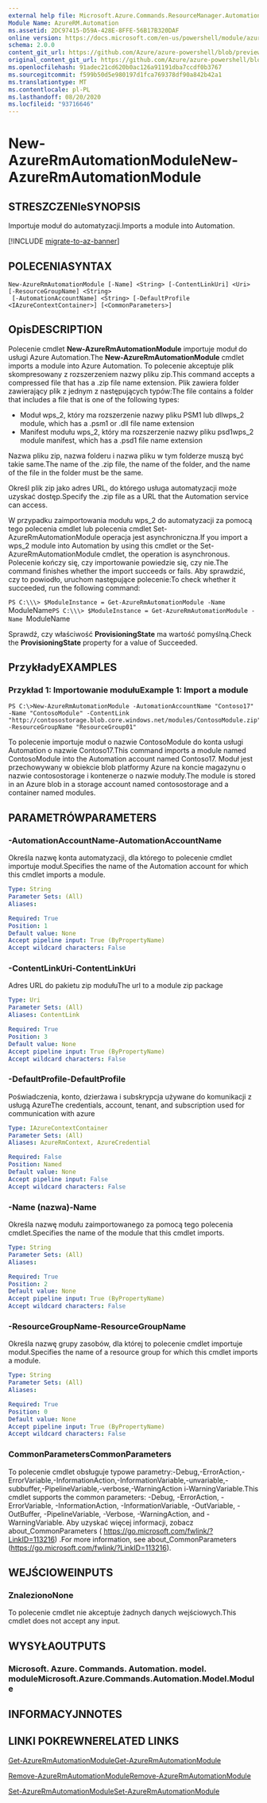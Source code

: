 ```yaml
---
external help file: Microsoft.Azure.Commands.ResourceManager.Automation.dll-Help.xml
Module Name: AzureRM.Automation
ms.assetid: 2DC97415-D59A-428E-8FFE-56B17B320DAF
online version: https://docs.microsoft.com/en-us/powershell/module/azurerm.automation/new-azurermautomationmodule
schema: 2.0.0
content_git_url: https://github.com/Azure/azure-powershell/blob/preview/src/ResourceManager/Automation/Commands.Automation/help/New-AzureRmAutomationModule.md
original_content_git_url: https://github.com/Azure/azure-powershell/blob/preview/src/ResourceManager/Automation/Commands.Automation/help/New-AzureRmAutomationModule.md
ms.openlocfilehash: 91adec21cd620b0ac126a91191dba7ccdf0b3767
ms.sourcegitcommit: f599b50d5e980197d1fca769378df90a842b42a1
ms.translationtype: MT
ms.contentlocale: pl-PL
ms.lasthandoff: 08/20/2020
ms.locfileid: "93716646"
---
```

# <span data-ttu-id="f8908-101">New-AzureRmAutomationModule</span><span class="sxs-lookup"><span data-stu-id="f8908-101">New-AzureRmAutomationModule</span></span>

## <span data-ttu-id="f8908-102">STRESZCZENIe</span><span class="sxs-lookup"><span data-stu-id="f8908-102">SYNOPSIS</span></span>
<span data-ttu-id="f8908-103">Importuje moduł do automatyzacji.</span><span class="sxs-lookup"><span data-stu-id="f8908-103">Imports a module into Automation.</span></span>

[!INCLUDE [migrate-to-az-banner](../../includes/migrate-to-az-banner.md)]

## <span data-ttu-id="f8908-104">POLECENIA</span><span class="sxs-lookup"><span data-stu-id="f8908-104">SYNTAX</span></span>

```
New-AzureRmAutomationModule [-Name] <String> [-ContentLinkUri] <Uri> [-ResourceGroupName] <String>
 [-AutomationAccountName] <String> [-DefaultProfile <IAzureContextContainer>] [<CommonParameters>]
```

## <span data-ttu-id="f8908-105">Opis</span><span class="sxs-lookup"><span data-stu-id="f8908-105">DESCRIPTION</span></span>
<span data-ttu-id="f8908-106">Polecenie cmdlet **New-AzureRmAutomationModule** importuje moduł do usługi Azure Automation.</span><span class="sxs-lookup"><span data-stu-id="f8908-106">The **New-AzureRmAutomationModule** cmdlet imports a module into Azure Automation.</span></span>
<span data-ttu-id="f8908-107">To polecenie akceptuje plik skompresowany z rozszerzeniem nazwy pliku zip.</span><span class="sxs-lookup"><span data-stu-id="f8908-107">This command accepts a compressed file that has a .zip file name extension.</span></span>
<span data-ttu-id="f8908-108">Plik zawiera folder zawierający plik z jednym z następujących typów:</span><span class="sxs-lookup"><span data-stu-id="f8908-108">The file contains a folder that includes a file that is one of the following types:</span></span> 

- <span data-ttu-id="f8908-109">Moduł wps_2, który ma rozszerzenie nazwy pliku PSM1 lub dll</span><span class="sxs-lookup"><span data-stu-id="f8908-109">wps_2 module, which has a .psm1 or .dll file name extension</span></span> 
- <span data-ttu-id="f8908-110">Manifest modułu wps_2, który ma rozszerzenie nazwy pliku psd1</span><span class="sxs-lookup"><span data-stu-id="f8908-110">wps_2 module manifest, which has a .psd1 file name extension</span></span>

<span data-ttu-id="f8908-111">Nazwa pliku zip, nazwa folderu i nazwa pliku w tym folderze muszą być takie same.</span><span class="sxs-lookup"><span data-stu-id="f8908-111">The name of the .zip file, the name of the folder, and the name of the file in the folder must be the same.</span></span>

<span data-ttu-id="f8908-112">Określ plik zip jako adres URL, do którego usługa automatyzacji może uzyskać dostęp.</span><span class="sxs-lookup"><span data-stu-id="f8908-112">Specify the .zip file as a URL that the Automation service can access.</span></span>

<span data-ttu-id="f8908-113">W przypadku zaimportowania modułu wps_2 do automatyzacji za pomocą tego polecenia cmdlet lub polecenia cmdlet Set-AzureRmAutomationModule operacja jest asynchroniczna.</span><span class="sxs-lookup"><span data-stu-id="f8908-113">If you import a wps_2 module into Automation by using this cmdlet or the Set-AzureRmAutomationModule cmdlet, the operation is asynchronous.</span></span>
<span data-ttu-id="f8908-114">Polecenie kończy się, czy importowanie powiedzie się, czy nie.</span><span class="sxs-lookup"><span data-stu-id="f8908-114">The command finishes whether the import succeeds or fails.</span></span>
<span data-ttu-id="f8908-115">Aby sprawdzić, czy to powiodło, uruchom następujące polecenie:</span><span class="sxs-lookup"><span data-stu-id="f8908-115">To check whether it succeeded, run the following command:</span></span>

<span data-ttu-id="f8908-116">`PS C:\\\> $ModuleInstance = Get-AzureRmAutomationModule -Name `ModuleName</span><span class="sxs-lookup"><span data-stu-id="f8908-116">`PS C:\\\> $ModuleInstance = Get-AzureRmAutomationModule -Name `ModuleName</span></span>

<span data-ttu-id="f8908-117">Sprawdź, czy właściwość **ProvisioningState** ma wartość pomyślną.</span><span class="sxs-lookup"><span data-stu-id="f8908-117">Check the **ProvisioningState** property for a value of Succeeded.</span></span>

## <span data-ttu-id="f8908-118">Przykłady</span><span class="sxs-lookup"><span data-stu-id="f8908-118">EXAMPLES</span></span>

### <span data-ttu-id="f8908-119">Przykład 1: Importowanie modułu</span><span class="sxs-lookup"><span data-stu-id="f8908-119">Example 1: Import a module</span></span>
```
PS C:\>New-AzureRmAutomationModule -AutomationAccountName "Contoso17" -Name "ContosoModule" -ContentLink "http://contosostorage.blob.core.windows.net/modules/ContosoModule.zip" -ResourceGroupName "ResourceGroup01"
```

<span data-ttu-id="f8908-120">To polecenie importuje moduł o nazwie ContosoModule do konta usługi Automation o nazwie Contoso17.</span><span class="sxs-lookup"><span data-stu-id="f8908-120">This command imports a module named ContosoModule into the Automation account named Contoso17.</span></span>
<span data-ttu-id="f8908-121">Moduł jest przechowywany w obiekcie blob platformy Azure na koncie magazynu o nazwie contosostorage i kontenerze o nazwie moduły.</span><span class="sxs-lookup"><span data-stu-id="f8908-121">The module is stored in an Azure blob in a storage account named contosostorage and a container named modules.</span></span>

## <span data-ttu-id="f8908-122">PARAMETRÓW</span><span class="sxs-lookup"><span data-stu-id="f8908-122">PARAMETERS</span></span>

### <span data-ttu-id="f8908-123">-AutomationAccountName</span><span class="sxs-lookup"><span data-stu-id="f8908-123">-AutomationAccountName</span></span>
<span data-ttu-id="f8908-124">Określa nazwę konta automatyzacji, dla którego to polecenie cmdlet importuje moduł.</span><span class="sxs-lookup"><span data-stu-id="f8908-124">Specifies the name of the Automation account for which this cmdlet imports a module.</span></span>

```yaml
Type: String
Parameter Sets: (All)
Aliases: 

Required: True
Position: 1
Default value: None
Accept pipeline input: True (ByPropertyName)
Accept wildcard characters: False
```

### <span data-ttu-id="f8908-125">-ContentLinkUri</span><span class="sxs-lookup"><span data-stu-id="f8908-125">-ContentLinkUri</span></span>
<span data-ttu-id="f8908-126">Adres URL do pakietu zip modułu</span><span class="sxs-lookup"><span data-stu-id="f8908-126">The url to a module zip package</span></span>

```yaml
Type: Uri
Parameter Sets: (All)
Aliases: ContentLink

Required: True
Position: 3
Default value: None
Accept pipeline input: True (ByPropertyName)
Accept wildcard characters: False
```

### <span data-ttu-id="f8908-127">-DefaultProfile</span><span class="sxs-lookup"><span data-stu-id="f8908-127">-DefaultProfile</span></span>
<span data-ttu-id="f8908-128">Poświadczenia, konto, dzierżawa i subskrypcja używane do komunikacji z usługą Azure</span><span class="sxs-lookup"><span data-stu-id="f8908-128">The credentials, account, tenant, and subscription used for communication with azure</span></span>

```yaml
Type: IAzureContextContainer
Parameter Sets: (All)
Aliases: AzureRmContext, AzureCredential

Required: False
Position: Named
Default value: None
Accept pipeline input: False
Accept wildcard characters: False
```

### <span data-ttu-id="f8908-129">-Name (nazwa)</span><span class="sxs-lookup"><span data-stu-id="f8908-129">-Name</span></span>
<span data-ttu-id="f8908-130">Określa nazwę modułu zaimportowanego za pomocą tego polecenia cmdlet.</span><span class="sxs-lookup"><span data-stu-id="f8908-130">Specifies the name of the module that this cmdlet imports.</span></span>

```yaml
Type: String
Parameter Sets: (All)
Aliases: 

Required: True
Position: 2
Default value: None
Accept pipeline input: True (ByPropertyName)
Accept wildcard characters: False
```

### <span data-ttu-id="f8908-131">-ResourceGroupName</span><span class="sxs-lookup"><span data-stu-id="f8908-131">-ResourceGroupName</span></span>
<span data-ttu-id="f8908-132">Określa nazwę grupy zasobów, dla której to polecenie cmdlet importuje moduł.</span><span class="sxs-lookup"><span data-stu-id="f8908-132">Specifies the name of a resource group for which this cmdlet imports a module.</span></span>

```yaml
Type: String
Parameter Sets: (All)
Aliases: 

Required: True
Position: 0
Default value: None
Accept pipeline input: True (ByPropertyName)
Accept wildcard characters: False
```

### <span data-ttu-id="f8908-133">CommonParameters</span><span class="sxs-lookup"><span data-stu-id="f8908-133">CommonParameters</span></span>
<span data-ttu-id="f8908-134">To polecenie cmdlet obsługuje typowe parametry:-Debug,-ErrorAction,-ErrorVariable,-InformationAction,-InformationVariable,-unvariable,-subbuffer,-PipelineVariable,-verbose,-WarningAction i-WarningVariable.</span><span class="sxs-lookup"><span data-stu-id="f8908-134">This cmdlet supports the common parameters: -Debug, -ErrorAction, -ErrorVariable, -InformationAction, -InformationVariable, -OutVariable, -OutBuffer, -PipelineVariable, -Verbose, -WarningAction, and -WarningVariable.</span></span> <span data-ttu-id="f8908-135">Aby uzyskać więcej informacji, zobacz about_CommonParameters ( https://go.microsoft.com/fwlink/?LinkID=113216) .</span><span class="sxs-lookup"><span data-stu-id="f8908-135">For more information, see about_CommonParameters (https://go.microsoft.com/fwlink/?LinkID=113216).</span></span>

## <span data-ttu-id="f8908-136">WEJŚCIOWE</span><span class="sxs-lookup"><span data-stu-id="f8908-136">INPUTS</span></span>

### <span data-ttu-id="f8908-137">Znaleziono</span><span class="sxs-lookup"><span data-stu-id="f8908-137">None</span></span>
<span data-ttu-id="f8908-138">To polecenie cmdlet nie akceptuje żadnych danych wejściowych.</span><span class="sxs-lookup"><span data-stu-id="f8908-138">This cmdlet does not accept any input.</span></span>

## <span data-ttu-id="f8908-139">WYSYŁA</span><span class="sxs-lookup"><span data-stu-id="f8908-139">OUTPUTS</span></span>

### <span data-ttu-id="f8908-140">Microsoft. Azure. Commands. Automation. model. module</span><span class="sxs-lookup"><span data-stu-id="f8908-140">Microsoft.Azure.Commands.Automation.Model.Module</span></span>

## <span data-ttu-id="f8908-141">INFORMACYJN</span><span class="sxs-lookup"><span data-stu-id="f8908-141">NOTES</span></span>

## <span data-ttu-id="f8908-142">LINKI POKREWNE</span><span class="sxs-lookup"><span data-stu-id="f8908-142">RELATED LINKS</span></span>

[<span data-ttu-id="f8908-143">Get-AzureRmAutomationModule</span><span class="sxs-lookup"><span data-stu-id="f8908-143">Get-AzureRmAutomationModule</span></span>](./Get-AzureRmAutomationModule.md)

[<span data-ttu-id="f8908-144">Remove-AzureRmAutomationModule</span><span class="sxs-lookup"><span data-stu-id="f8908-144">Remove-AzureRmAutomationModule</span></span>](./Remove-AzureRmAutomationModule.md)

[<span data-ttu-id="f8908-145">Set-AzureRmAutomationModule</span><span class="sxs-lookup"><span data-stu-id="f8908-145">Set-AzureRmAutomationModule</span></span>](./Set-AzureRmAutomationModule.md)


